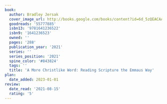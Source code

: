 ```yaml
---
book:
  author: Bradley Jersak
  cover_image_url: http://books.google.com/books/content?id=6d_5zQEACAAJ&printsec=frontcover&img=1&zoom=1&source=gbs_api
  goodreads: '55777885'
  isbn13: '9781641236522'
  isbn9: '1641236523'
  owned: ''
  pages: '288'
  publication_year: '2021'
  series: ''
  series_position: '2021'
  spine_color: '#843824'
  tags: ''
  title: 'A More Christlike Word: Reading Scripture the Emmaus Way'
plan:
  date_added: 2023-01-01
review:
  date_read: '2021-08-15'
  rating: '5'
---
```

